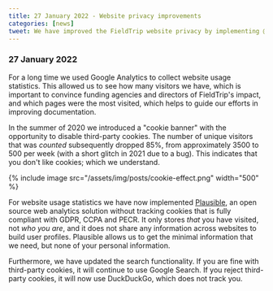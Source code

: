 ```yaml
---
title: 27 January 2022 - Website privacy improvements
categories: [news]
tweet: We have improved the FieldTrip website privacy by implementing @DuckDuckGo as search engine and @PlausibleHQ for statistics. No more cookies to count visitors! See http://www.fieldtriptoolbox.org/#27-january-2022 for some background.
---
```


### 27 January 2022

For a long time we used Google Analytics to collect website usage statistics. This allowed us to see how many visitors we have, which is important to convince funding agencies and directors of FieldTrip's impact, and which pages were the most visited, which helps to guide our efforts in improving documentation.

In the summer of 2020 we introduced a "cookie banner" with the opportunity to disable third-party cookies. The number of unique visitors that was _counted_ subsequently dropped 85%, from approximately 3500 to 500 per week (with a short glitch in 2021 due to a bug). This indicates that you don't like cookies; which we understand.

{% include image src="/assets/img/posts/cookie-effect.png" width="500" %}

For website usage statistics we have now implemented [Plausible](https://plausible.io), an open source web analytics solution without tracking cookies that is fully compliant with GDPR, CCPA and PECR. It only stores _that_ you have visited, not _who you are_, and it does not share any information across websites to build user profiles. Plausible allows us to get the minimal information that we need, but none of your personal information.

Furthermore, we have updated the search functionality. If you are fine with third-party cookies, it will continue to use Google Search. If you reject third-party cookies, it will now use DuckDuckGo, which does not track you.

